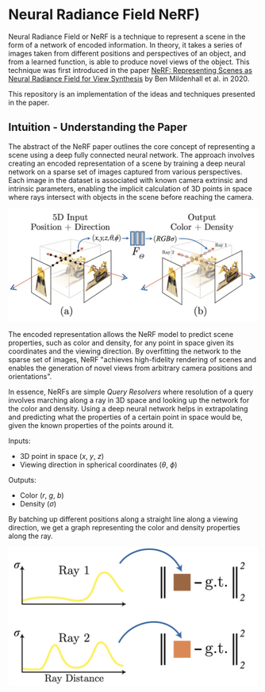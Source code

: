 # Neural Radiance Field NeRF)

Neural Radiance Field or NeRF is a technique to represent a scene in the form of a network of encoded information. In theory, it takes a series of images taken from different positions and perspectives of an object, and from a learned function, is able to produce novel views of the object. This technique was first introduced in the paper [NeRF: Representing Scenes as Neural Radiance Field for View Synthesis](https://arxiv.org/abs/2003.08934) by Ben Mildenhall et al. in 2020.

This repository is an implementation of the ideas and techniques presented in the paper. 

## Intuition - Understanding the Paper

The abstract of the NeRF paper outlines the core concept of representing a scene using a deep fully connected neural network. The approach involves creating an encoded representation of a scene by training a deep neural network on a sparse set of images captured from various perspectives. Each image in the dataset is associated with known camera extrinsic and intrinsic parameters, enabling the implicit calculation of 3D points in space where rays intersect with objects in the scene before reaching the camera.

<p align="center">
  <img src="Assets/nerf-main.png" width="600">
</p>

The encoded representation allows the NeRF model to predict scene properties, such as color and density, for any point in space given its coordinates and the viewing direction. By overfitting the network to the sparse set of images, NeRF "achieves high-fidelity rendering of scenes and enables the generation of novel views from arbitrary camera positions and orientations".

In essence, NeRFs are simple $Query$ $Resolvers$ where resolution of a query involves marching along a ray in 3D space and looking up the network for the color and density. Using a deep neural network helps in extrapolating and predicting what the properties of a certain point in space would be, given the known properties of the points around it.

Inputs:
  - 3D point in space ($x$, $y$, $z$)
  - Viewing direction in spherical coordinates ($\theta$, $\phi$)

Outputs:
  - Color ($r$, $g$, $b$)
  - Density ($\sigma$) 

By batching up different positions along a straight line along a viewing direction, we get a graph representing the color and density properties along the ray. 

<p align="center">
  <img src="Assets/ray-plot.png" width="600">
</p>